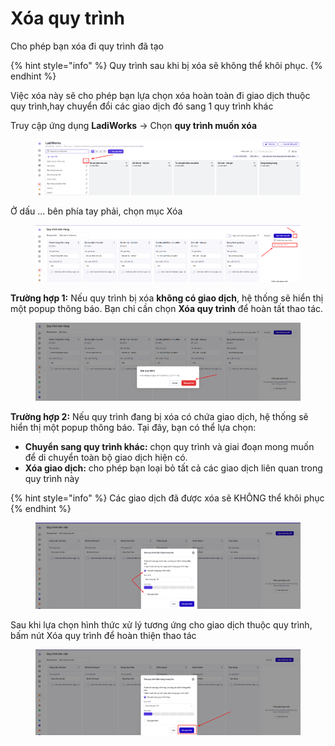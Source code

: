 # Xóa quy trình

Cho phép bạn xóa đi quy trình đã tạo&#x20;

{% hint style="info" %}
Quy trình sau khi bị xóa sẽ không thể khôi phục.
{% endhint %}

Việc xóa này sẽ cho phép bạn lựa chọn xóa hoàn toàn đi giao dịch thuộc quy trình,hay chuyển đổi các giao dịch đó sang 1 quy trình khác&#x20;

Truy cập ứng dụng **LadiWorks** -> Chọn **quy trình muốn xóa**&#x20;

<figure><img src="../../.gitbook/assets/image (1450).png" alt=""><figcaption></figcaption></figure>

Ở dấu ... bên phía tay phải, chọn mục Xóa&#x20;

<figure><img src="../../.gitbook/assets/image (1452).png" alt=""><figcaption></figcaption></figure>

**Trường hợp 1:** Nếu quy trình bị xóa **không có giao dịch**, hệ thống sẽ hiển thị một popup thông báo. Bạn chỉ cần chọn **Xóa quy trình** để hoàn tất thao tác.

<figure><img src="../../.gitbook/assets/image (1455).png" alt=""><figcaption></figcaption></figure>

**Trường hợp 2:** Nếu quy trình đang bị xóa có chứa giao dịch, hệ thống sẽ hiển thị một popup thông báo. Tại đây, bạn có thể lựa chọn:

* **Chuyển sang quy trình khác:** chọn quy trình và giai đoạn mong muốn để di chuyển toàn bộ giao dịch hiện có.
* **Xóa giao dịch:** cho phép bạn loại bỏ tất cả các giao dịch liên quan trong quy trình này

{% hint style="info" %}
Các giao dịch đã được xóa sẽ KHÔNG thể khôi phục&#x20;
{% endhint %}

<figure><img src="../../.gitbook/assets/image (1457).png" alt=""><figcaption></figcaption></figure>

Sau khi lựa chọn hình thức xử lý tương ứng cho giao dịch thuộc quy trình, bấm nút Xóa quy trình để hoàn thiện thao tác&#x20;

<figure><img src="../../.gitbook/assets/image (1458).png" alt=""><figcaption></figcaption></figure>

